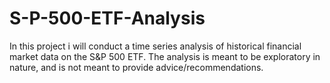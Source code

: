 # S-P-500-ETF-Analysis
In this project i will conduct a time series analysis of historical financial market data on the S&amp;P 500 ETF. The analysis is meant to be exploratory in nature, and is not meant to provide advice/recommendations.
